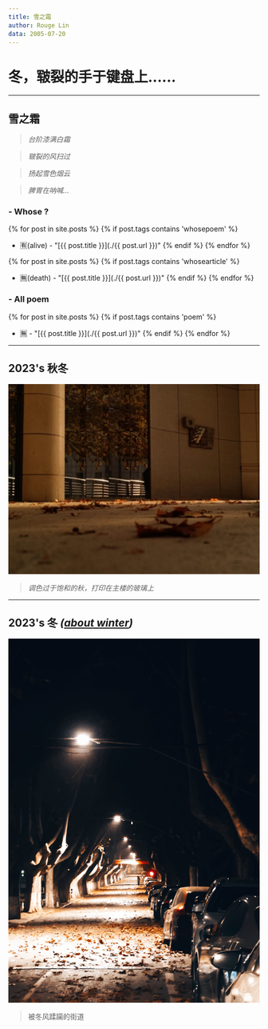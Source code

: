 ```yaml
---
title: 雪之霜
author: Rouge Lin
data: 2005-07-20
---
```

# 冬，皲裂的手于键盘上......

----------

## 雪之霜

> *台阶漆满白霜*

> *皲裂的风扫过*

> *扬起雪色烟云*

> *脾胃在呐喊...*

### - Whose ?
{% for post in site.posts %}
{% if post.tags contains 'whosepoem' %}
* 🈶(alive) - "[{{ post.title }}](./{{ post.url }})"
  {% endif %}
  {% endfor %}



{% for post in site.posts %}
{% if post.tags contains 'whosearticle' %}

* 🈚(death) - "[{{ post.title }}](./{{ post.url }})"
  {% endif %}
  {% endfor %}

### - All poem
{% for post in site.posts %}
{% if post.tags contains 'poem' %}
* 🈚 - "[{{ post.title }}](./{{ post.url }})"
  {% endif %}
  {% endfor %}

-------------------

## 2023's 秋冬

![main tower's autumn](./image/shier's-autumn.jpg)

> *调色过于饱和的秋，打印在主楼的玻璃上*

---------

## 2023's 冬 *([about winter](./about))*

![road's winter](./image/rouge's-winter-leaf.jpg)

> 被冬风蹂躏的街道


